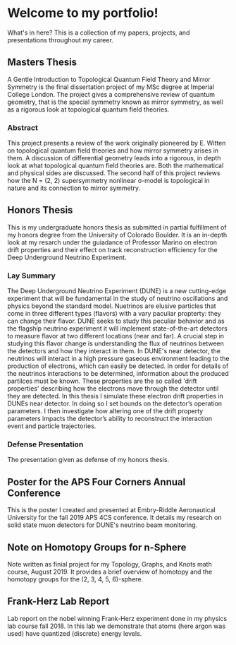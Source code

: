 # Welcome to my portfolio!
What's in here?
  This is a collection of my papers, projects, and presentations throughout my career.
  
  ## Masters Thesis
  A Gentle Introduction to Topological Quantum Field Theory and Mirror Symmetry is the final dissertation project of my MSc degree at Imperial College London. The project gives a comprehensive review of quantum geometry, that is the special symmetry known as mirror symmetry, as well as a rigorous look at topological quantum field theories. 
  ### Abstract
  This project presents a review of the work originally pioneered by E. Witten on topological quantum field theories and how mirror symmetry arises in them. A discussion of differential geometry leads into a rigorous, in depth look at what topological quantum field theories are. Both the mathematical and physical sides are discussed. The second half of this project reviews how the N = (2, 2) supersymmetry nonlinear σ-model is topological in nature and its connection to mirror symmetry.
  
  ## Honors Thesis
  This is my undergraduate honors thesis as submitted in partial fulfillment of my honors degree from the University of Colorado Boulder. It is an in-depth look at my resarch under the guiadance of Professor Marino on electron drift properties and their effect on track reconstruction efficiency for the Deep Underground Neutrino Experiment.
  ### Lay Summary
The Deep Underground Neutrino Experiment (DUNE) is a new cutting-edge experiment that will be fundamental in the study of neutrino oscillations and physics beyond the standard model. Nuetrinos are elusive particles that come in three different types (flavors) with a vary paculiar propterty: they can change their flavor. DUNE seeks to study this peculiar behavior and as the flagship neutrino experiment it will implement state-of-the-art detectors to measure flavor at two different locations (near and far). A crucial step in studying this flavor change is understanding the flux of neutrinos between the detectors and how they interact in them. In DUNE's near detector, the neutrinos will interact in a high pressure gaseous environment leading to the production of electrons, which can easily be detected. In order for details of the neutrinos interactions to be determined, information about the produced partilces must be known. These properties are the so called 'drift properties' describing how the electrons move through the detector until they are detected. In this thesis I simulate these electron drift properties in DUNEs near detector. In doing so I set bounds on the detector’s operation parameters. I then investigate how altering one of the drift property parameters impacts the detector’s ability to reconstruct the interaction event and particle trajectories.
 ### Defense Presentation
The presentation given as defense of my honors thesis.
## Poster for the APS Four Corners Annual Conference
This is the poster I created and presented at Embry-Riddle Aeronautical University for the fall 2019 APS 4CS conference. It details my research on solid state muon detectors for DUNE's neutrino beam monitoring. 
## Note on Homotopy Groups for n-Sphere
Note written as finial project for my Topology, Graphs, and Knots math course, August 2019. It provides a brief overview of homotopy and the homotopy groups for the (2, 3, 4, 5, 6)-sphere.
## Frank-Herz Lab Report
Lab report on the nobel winning Frank-Herz experiment done in my physics lab course fall 2018. In this lab we demonstrate that atoms (here argon was used) have quantized (discrete) energy levels.
